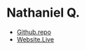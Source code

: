 # Nathaniel Q.

- [Github.repo](https://github.com/TansAlt/Final-Project-3)
- [Website.Live](https://tansalt.github.io/Final-Project-3/)
